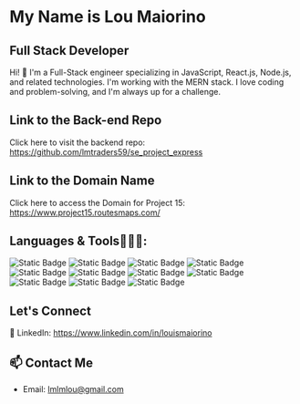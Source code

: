 # My Name is Lou Maiorino

## Full Stack Developer
Hi! 👋 I'm a Full-Stack engineer specializing in JavaScript, React.js, Node.js, and related technologies. I'm working with the MERN stack. I love coding and problem-solving, and I'm always up for a challenge.

## Link to the Back-end Repo

Click here to visit the backend repo: https://github.com/lmtraders59/se_project_express

## Link to the Domain Name

Click here to access the Domain for Project 15: https://www.project15.routesmaps.com/

## Languages & Tools🧑🏼‍💻:

![Static Badge](https://img.shields.io/badge/HTML5-red?style=for-the-badge&logo=html5&logoColor=white&label=%20) ![Static Badge](https://img.shields.io/badge/css3-blue?style=for-the-badge&logo=%20css&logoColor=white&label=%20) ![Static Badge](https://img.shields.io/badge/javascript-black?style=for-the-badge&logo=javascript&logoColor=yellow&label=%20) ![Static Badge](https://img.shields.io/badge/react-black?style=for-the-badge&logo=react&logoColor=light%20blue&label=%20) ![Static Badge](https://img.shields.io/badge/react%20hook%20form-pink?style=for-the-badge&logo=react%20hook%20form&logoColor=black&label=%20) ![Static Badge](https://img.shields.io/badge/node.js-light%20green?style=for-the-badge&logo=node.js&logoColor=white&label=%20) ![Static Badge](https://img.shields.io/badge/express.js-black?style=for-the-badge&logo=express.js%20&logoColor=blue&label=%20)
![Static Badge](https://img.shields.io/badge/mongodb-green?style=for-the-badge&logo=mongodb&logoColor=white&label=%20) ![Static Badge](https://img.shields.io/badge/googlecloud-blue?style=for-the-badge&logo=googlecloud&logoColor=white&label=%20) ![Static Badge](https://img.shields.io/badge/visual%20studio%20code-blue?style=for-the-badge&logo=visual%20studio%20code&logoColor=white&label=%20) ![Static Badge](https://img.shields.io/badge/postman-orange?style=for-the-badge&logo=postman&logoColor=white&label=%20)

## Let's Connect
📱 LinkedIn: https://www.linkedin.com/in/louismaiorino

## 📫 Contact Me
- Email: lmlmlou@gmail.com
